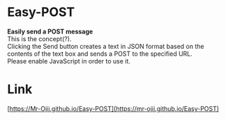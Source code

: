# Easy-POST
**Easily send a POST message**  
This is the concept(?).  
Clicking the Send button creates a text in JSON format based on the contents of the text box and sends a POST to the specified URL.  
Please enable JavaScript in order to use it.

# Link
[https://Mr-Ojii.github.io/Easy-POST](https://mr-ojii.github.io/Easy-POST)
